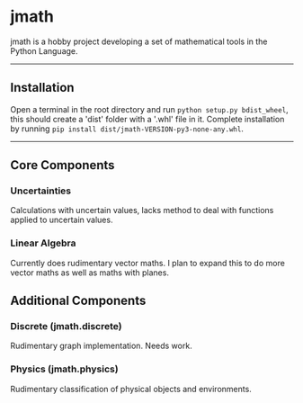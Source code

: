 # jmath
jmath is a hobby project developing a set of mathematical tools in the Python Language.

***
## Installation
Open a terminal in the root directory and run `python setup.py bdist_wheel`, this should create a 'dist' folder with a '.whl' file in it. Complete installation by running `pip install dist/jmath-VERSION-py3-none-any.whl`.

***
## Core Components

### Uncertainties
Calculations with uncertain values, lacks method to deal with functions applied to uncertain values.

### Linear Algebra
Currently does rudimentary vector maths. I plan to expand this to do more vector maths as well as maths with planes.

## Additional Components
### Discrete (jmath.discrete)
Rudimentary graph implementation. Needs work.

### Physics (jmath.physics)
Rudimentary classification of physical objects and environments.
